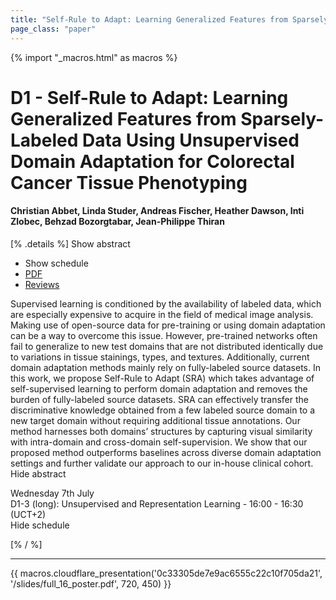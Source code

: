```yaml
---
title: "Self-Rule to Adapt: Learning Generalized Features from Sparsely-Labeled Data Using Unsupervised Domain Adaptation for Colorectal Cancer Tissue Phenotyping"
page_class: "paper"
---
```


{% import "_macros.html" as macros %}

# D1 - Self-Rule to Adapt: Learning Generalized Features from Sparsely-Labeled Data Using Unsupervised Domain Adaptation for Colorectal Cancer Tissue Phenotyping

#### Christian Abbet, Linda Studer, Andreas Fischer, Heather Dawson, Inti Zlobec, Behzad Bozorgtabar, Jean-Philippe Thiran

[% .details %]
<a class="toggle_visibility" data-selector=".abstract" data-level="3">Show abstract</a>
- <a class="toggle_visibility" data-selector=".schedule" data-level="3">Show schedule</a>
- <a href="/proceedings/abbet21.pdf">PDF</a>
- <a href="https://openreview.net/forum?id=VO7asaS5GUk">Reviews</a>

<p>
    <span class="abstract">
        Supervised learning is conditioned by the availability of labeled data, which are especially expensive to acquire in the field of medical image analysis. Making use of open-source data for pre-training or using domain adaptation can be a way to overcome this issue. However, pre-trained networks often fail to generalize to new test domains that are not distributed identically due to variations in tissue stainings, types, and textures. Additionally, current domain adaptation methods mainly rely on fully-labeled source datasets. In this work, we propose Self-Rule to Adapt (SRA) which takes advantage of self-supervised learning to perform domain adaptation and removes the burden of fully-labeled source datasets. SRA can effectively transfer the discriminative knowledge obtained from a few labeled source domain to a new target domain without requiring additional tissue annotations. Our method harnesses both domains’ structures by capturing visual similarity with intra-domain and cross-domain self-supervision. We show that our proposed method outperforms baselines across diverse domain adaptation settings and further validate our approach to our in-house clinical cohort.
        <br>
        <span class="actions"><a class="toggle_visibility" data-level="2">Hide abstract</a></span>
    </span>
</p>

<p>
    <span class="schedule">
         Wednesday 7th July<br>D1-3 (long): Unsupervised and Representation Learning - 16:00 - 16:30 (UCT+2)
        <br>
        <span class="actions"><a class="toggle_visibility" data-level="2">Hide schedule</a></span>
    </span>
</p>

[% / %]


---

{{ macros.cloudflare_presentation('0c33305de7e9ac6555c22c10f705da21', '/slides/full_16_poster.pdf', 720, 450) }}
